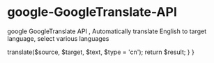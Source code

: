 # google-GoogleTranslate-API
google GoogleTranslate API ,  Automatically translate English to target language, select various languages



<?php
/**
 * Created by PhpStorm.
 * User: Administrator
 * Date: 2021/3/26
 * Time: 15:07
 */

namespace app\common;

/**
 * 谷歌翻译类
 * Class GoogleTranslate
 * @package app\common
 */
class GoogleTranslate
{

    /**
     * @param string $text 翻译原文
     * @param string $source 源语言
     * @param string $target 目标语言
     * @return string
     */
    public static function api($text = '', $source = 'en', $target = 'zh-CN')
    {
        require_once ROOT_PATH . 'vendor/GoogleTranslateClass-master/google.translate.class.php';
        $trans = new \GoogleTranslate();
        if (!$text) {
            $text = 'GoogleTranslate';
        }
        $result = $trans->translate($source, $target, $text, $type = 'cn');
        return $result;
    }
}
